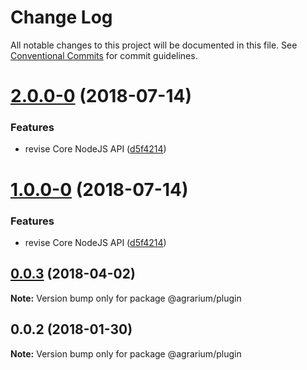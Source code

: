 # Change Log

All notable changes to this project will be documented in this file.
See [Conventional Commits](https://conventionalcommits.org) for commit guidelines.

<a name="2.0.0-0"></a>
# [2.0.0-0](https://github.com/agrarium/agrarium/compare/@agrarium/plugin@0.0.3...@agrarium/plugin@2.0.0-0) (2018-07-14)


### Features

* revise Core NodeJS API ([d5f4214](https://github.com/agrarium/agrarium/commit/d5f4214))




<a name="1.0.0-0"></a>
# [1.0.0-0](https://github.com/agrarium/agrarium/compare/@agrarium/plugin@0.0.3...@agrarium/plugin@1.0.0-0) (2018-07-14)


### Features

* revise Core NodeJS API ([d5f4214](https://github.com/agrarium/agrarium/commit/d5f4214))




<a name="0.0.3"></a>
## [0.0.3](https://github.com/agrarium/agrarium/compare/@agrarium/plugin@0.0.2...@agrarium/plugin@0.0.3) (2018-04-02)




**Note:** Version bump only for package @agrarium/plugin

<a name="0.0.2"></a>
## 0.0.2 (2018-01-30)




**Note:** Version bump only for package @agrarium/plugin
